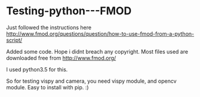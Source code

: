 # Testing-python---FMOD

Just followed the instructions here
http://www.fmod.org/questions/question/how-to-use-fmod-from-a-python-script/

Added some code.
Hope i didnt breach any copyright.
Most files used are downloaded free from
http://www.fmod.org/

I used python3.5 for this.

So for testing vispy and camera, you need vispy module, and opencv module.
Easy to install with pip. :) 





